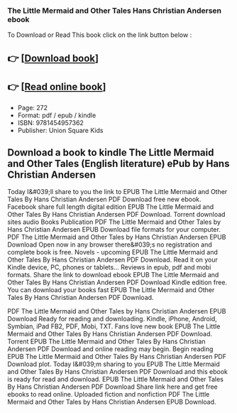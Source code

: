 ### The Little Mermaid and Other Tales Hans Christian Andersen ebook

To Download or Read This book click on the link button below :

## 👉  [**[Download book](http://get-pdfs.com/download.php?group=book&from=github.com&id=720188&lnk=1065 "Download book")**]

## 👉  [**[Read online book](http://get-pdfs.com/download.php?group=book&from=github.com&id=720188&lnk=1065 "Read online book")**]


* Page: 272
* Format: pdf / epub / kindle
* ISBN: 9781454957362
* Publisher: Union Square Kids



## Download a book to kindle The Little Mermaid and Other Tales (English literature) ePub by Hans Christian Andersen


Today I&amp;#039;ll share to you the link to EPUB The Little Mermaid and Other Tales By Hans Christian Andersen PDF Download free new ebook. Facebook share full length digital edition EPUB The Little Mermaid and Other Tales By Hans Christian Andersen PDF Download. Torrent download sites audio Books Publication PDF The Little Mermaid and Other Tales by Hans Christian Andersen EPUB Download file formats for your computer. PDF The Little Mermaid and Other Tales by Hans Christian Andersen EPUB Download Open now in any browser there&amp;#039;s no registration and complete book is free. Novels - upcoming EPUB The Little Mermaid and Other Tales By Hans Christian Andersen PDF Download. Read it on your Kindle device, PC, phones or tablets... Reviews in epub, pdf and mobi formats. Share the link to download ebook EPUB The Little Mermaid and Other Tales By Hans Christian Andersen PDF Download Kindle edition free. You can download your books fast EPUB The Little Mermaid and Other Tales By Hans Christian Andersen PDF Download.

PDF The Little Mermaid and Other Tales by Hans Christian Andersen EPUB Download Ready for reading and downloading. Kindle, iPhone, Android, Symbian, iPad FB2, PDF, Mobi, TXT. Fans love new book EPUB The Little Mermaid and Other Tales By Hans Christian Andersen PDF Download. Torrent EPUB The Little Mermaid and Other Tales By Hans Christian Andersen PDF Download and online reading may begin. Begin reading EPUB The Little Mermaid and Other Tales By Hans Christian Andersen PDF Download plot. Today I&amp;#039;m sharing to you EPUB The Little Mermaid and Other Tales By Hans Christian Andersen PDF Download and this ebook is ready for read and download. EPUB The Little Mermaid and Other Tales By Hans Christian Andersen PDF Download Share link here and get free ebooks to read online. Uploaded fiction and nonfiction PDF The Little Mermaid and Other Tales by Hans Christian Andersen EPUB Download.





